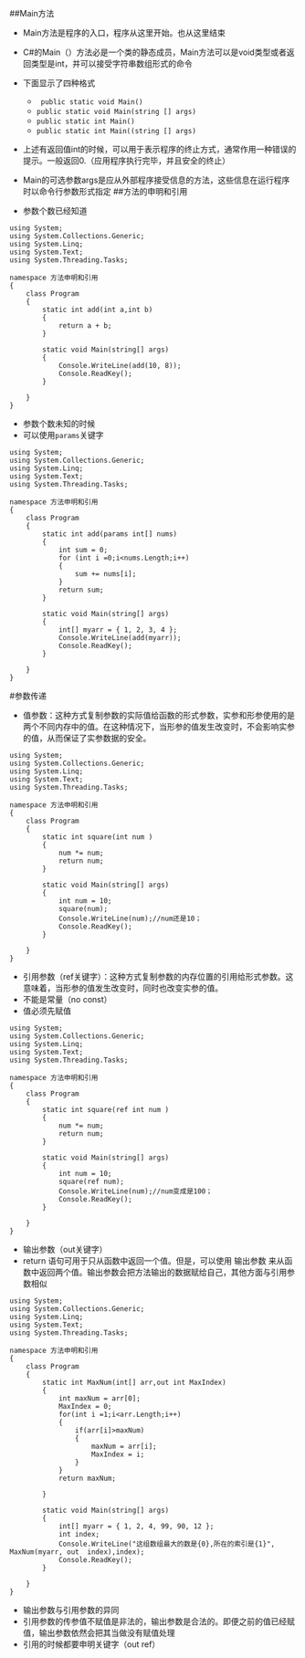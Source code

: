 ##Main方法
 - Main方法是程序的入口，程序从这里开始。也从这里结束
 - C#的Main（）方法必是一个类的静态成员，Main方法可以是void类型或者返回类型是int，并可以接受字符串数组形式的命令
 - 下面显示了四种格式
   - ` public static void Main()`
   - `public static void Main(string [] args)`
   - `public static int Main()`
   - `public static int Main((string [] args)`

 - 上述有返回值int的时候，可以用于表示程序的终止方式，通常作用一种错误的提示。一般返回0.（应用程序执行完毕，并且安全的终止）
 - Main的可选参数args是应从外部程序接受信息的方法，这些信息在运行程序时以命令行参数形式指定
##方法的申明和引用
  - 参数个数已经知道
  
```
using System;
using System.Collections.Generic;
using System.Linq;
using System.Text;
using System.Threading.Tasks;

namespace 方法申明和引用
{
    class Program
    {
        static int add(int a,int b)
        {
            return a + b;
        }

        static void Main(string[] args)
        {
            Console.WriteLine(add(10, 8));
            Console.ReadKey();
        }

    }
}
  ```
 - 参数个数未知的时候
  - 可以使用`params`关键字
 

```
using System;
using System.Collections.Generic;
using System.Linq;
using System.Text;
using System.Threading.Tasks;

namespace 方法申明和引用
{
    class Program
    {
        static int add(params int[] nums)
        {
            int sum = 0;
            for (int i =0;i<nums.Length;i++)
            {
                sum += nums[i];
            }
            return sum;
        }

        static void Main(string[] args)
        {
            int[] myarr = { 1, 2, 3, 4 };
            Console.WriteLine(add(myarr));
            Console.ReadKey();
        }

    }
}
```

#参数传递
 - 值参数：这种方式复制参数的实际值给函数的形式参数，实参和形参使用的是两个不同内存中的值。在这种情况下，当形参的值发生改变时，不会影响实参的值，从而保证了实参数据的安全。
  
```
using System;
using System.Collections.Generic;
using System.Linq;
using System.Text;
using System.Threading.Tasks;

namespace 方法申明和引用
{
    class Program
    {
        static int square(int num )
        {
            num *= num;
            return num;
        }

        static void Main(string[] args)
        {
            int num = 10;
            square(num);
            Console.WriteLine(num);//num还是10；
            Console.ReadKey();
        }

    }
}
```
  -  引用参数（ref关键字）：这种方式复制参数的内存位置的引用给形式参数。这意味着，当形参的值发生改变时，同时也改变实参的值。
   - 不能是常量（no const）
   - 值必须先赋值
 

```
using System;
using System.Collections.Generic;
using System.Linq;
using System.Text;
using System.Threading.Tasks;

namespace 方法申明和引用
{
    class Program
    {
        static int square(ref int num )
        {
            num *= num;
            return num;
        }

        static void Main(string[] args)
        {
            int num = 10;
            square(ref num);
            Console.WriteLine(num);//num变成是100；
            Console.ReadKey();
        }

    }
}
```
 - 输出参数（out关键字）
  - return 语句可用于只从函数中返回一个值。但是，可以使用 输出参数 来从函数中返回两个值。输出参数会把方法输出的数据赋给自己，其他方面与引用参数相似


```
using System;
using System.Collections.Generic;
using System.Linq;
using System.Text;
using System.Threading.Tasks;

namespace 方法申明和引用
{
    class Program
    {
        static int MaxNum(int[] arr,out int MaxIndex)
        {
            int maxNum = arr[0];
            MaxIndex = 0;
            for(int i =1;i<arr.Length;i++)
            {
                if(arr[i]>maxNum)
                {
                    maxNum = arr[i];
                    MaxIndex = i;
                }
            }
            return maxNum;
        
        }

        static void Main(string[] args)
        {
            int[] myarr = { 1, 2, 4, 99, 90, 12 };
            int index;
            Console.WriteLine("这组数组最大的数是{0},所在的索引是{1}", MaxNum(myarr, out  index),index);
            Console.ReadKey();
        }

    }
}

```


 - 输出参数与引用参数的异同
  - 引用参数的传参值不赋值是非法的，输出参数是合法的。即便之前的值已经赋值，输出参数依然会把其当做没有赋值处理
  - 引用的时候都要申明关键字（out ref）




  
  


   

